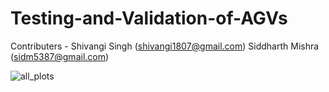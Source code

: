 # Testing-and-Validation-of-AGVs  

Contributers - 	Shivangi Singh     (shivangi1807@gmail.com) 
                Siddharth Mishra   (sidm5387@gmail.com) 

![all_plots](https://github.com/user-attachments/assets/ff5ed478-8f4a-4298-beda-0e85cb3631e6)
